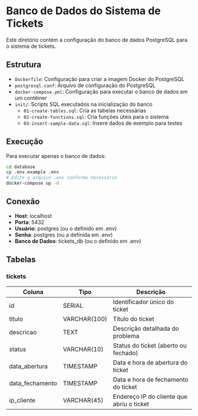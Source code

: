# Banco de Dados do Sistema de Tickets

Este diretório contém a configuração do banco de dados PostgreSQL para o sistema de tickets.

## Estrutura

- `Dockerfile`: Configuração para criar a imagem Docker do PostgreSQL
- `postgresql.conf`: Arquivo de configuração do PostgreSQL
- `docker-compose.yml`: Configuração para executar o banco de dados em um contêiner
- `init/`: Scripts SQL executados na inicialização do banco
  - `01-create-tables.sql`: Cria as tabelas necessárias
  - `02-create-functions.sql`: Cria funções úteis para o sistema
  - `03-insert-sample-data.sql`: Insere dados de exemplo para testes

## Execução

Para executar apenas o banco de dados:

```bash
cd database
cp .env.example .env
# Edite o arquivo .env conforme necessário
docker-compose up -d
```

## Conexão

- **Host**: localhost
- **Porta**: 5432
- **Usuário**: postgres (ou o definido em .env)
- **Senha**: postgres (ou a definida em .env)
- **Banco de Dados**: tickets_db (ou o definido em .env)

## Tabelas

### tickets

| Coluna | Tipo | Descrição |
|--------|------|-----------|
| id | SERIAL | Identificador único do ticket |
| titulo | VARCHAR(100) | Título do ticket |
| descricao | TEXT | Descrição detalhada do problema |
| status | VARCHAR(10) | Status do ticket (aberto ou fechado) |
| data_abertura | TIMESTAMP | Data e hora de abertura do ticket |
| data_fechamento | TIMESTAMP | Data e hora de fechamento do ticket |
| ip_cliente | VARCHAR(45) | Endereço IP do cliente que abriu o ticket |